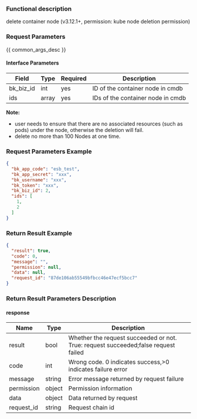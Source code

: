 ### Functional description

delete container node (v3.12.1+, permission: kube node deletion permission)

### Request Parameters

{{ common_args_desc }}

#### Interface Parameters

| Field     | Type  | Required | Description                       |
|-----------|-------|----------|-----------------------------------|
| bk_biz_id | int   | yes      | ID of the container node in cmdb  |
| ids       | array | yes      | IDs of the container node in cmdb |

**Note:**

- user needs to ensure that there are no associated resources (such as pods) under the node, otherwise the deletion will
  fail.
- delete no more than 100 Nodes at one time.

### Request Parameters Example

```json
{
  "bk_app_code": "esb_test",
  "bk_app_secret": "xxx",
  "bk_username": "xxx",
  "bk_token": "xxx",
  "bk_biz_id": 2,
  "ids": [
    1,
    2
  ]
}
```

### Return Result Example

```json
{
  "result": true,
  "code": 0,
  "message": "",
  "permission": null,
  "data": null,
  "request_id": "87de106ab55549bfbcc46e47ecf5bcc7"
}
```

### Return Result Parameters Description

#### response

| Name       | Type   | Description                                                                        |
|------------|--------|------------------------------------------------------------------------------------|
| result     | bool   | Whether the request succeeded or not. True: request succeeded;false request failed |
| code       | int    | Wrong code. 0 indicates success,>0 indicates failure error                         |
| message    | string | Error message returned by request failure                                          |
| permission | object | Permission information                                                             |
| data       | object | Data returned by request                                                           |
| request_id | string | Request chain id                                                                   |
